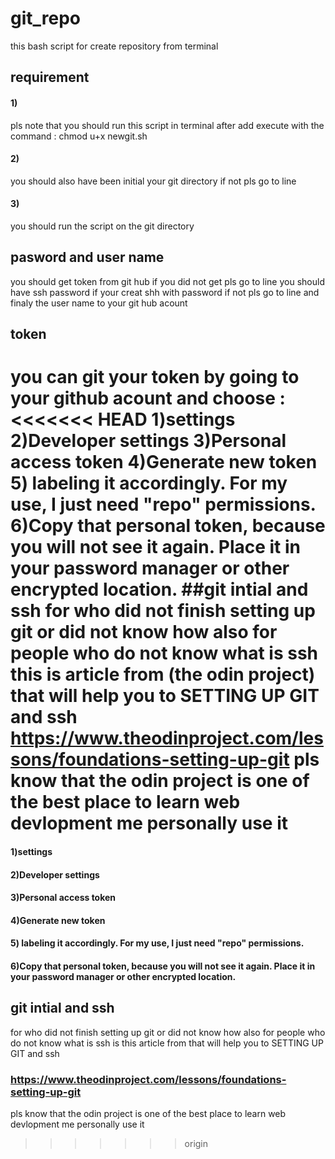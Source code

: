 # git_repo
this  bash script for create repository from  terminal 
## requirement 
#### 1)
pls note that you should run this script in terminal after add execute with the command  :
chmod u+x newgit.sh
#### 2)
you should also have been initial your git directory if not pls go to line <git intial and ssh> 
#### 3)
you should run the script on the git directory
## pasword and user name 
you should get token from git hub if you did not get pls go to line <token>
you should have ssh password if your creat shh with password if not pls go to line <git intial and ssh>
and finaly the user name to your git hub acount
## token
you can git your token by going to your github acount and choose :
<<<<<<< HEAD
1)settings
2)Developer settings
3)Personal access token
4)Generate new token
5) labeling it accordingly. For my use, I just need "repo" permissions.
6)Copy that personal token, because you will not see it again. Place it in your password manager or other encrypted location.
##git intial and ssh
for who did not finish setting up git or did not know how 
also for people who do not know what is ssh 
this is article from (the odin project) that will help you to SETTING UP GIT and ssh
https://www.theodinproject.com/lessons/foundations-setting-up-git
pls know that the odin project is one of the best place to learn web devlopment me personally use it 
=======
#### 1)settings
#### 2)Developer settings
#### 3)Personal access token
#### 4)Generate new token
#### 5) labeling it accordingly. For my use, I just need "repo" permissions.
#### 6)Copy that personal token, because you will not see it again. Place it in your password manager or other encrypted location.
## git intial and ssh
for who did not finish setting up git or did not know how 
also for people who do not know what is ssh 
is this article from <the odin project> that will help you to SETTING UP GIT and ssh
### https://www.theodinproject.com/lessons/foundations-setting-up-git
pls know that the odin project is one of the best place to learn web devlopment me personally use it 
>>>>>>> origin
